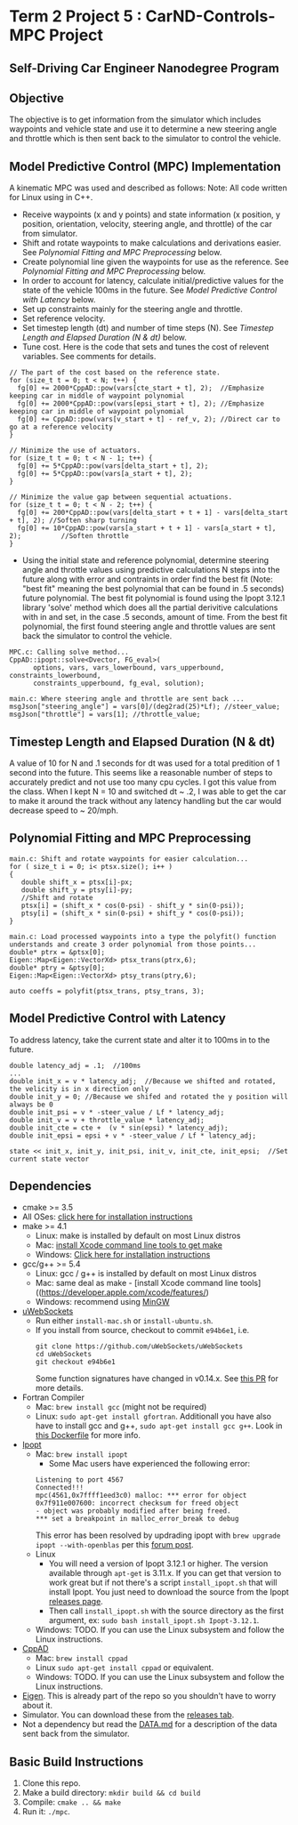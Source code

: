 # Term 2 Project 5 : CarND-Controls-MPC Project
Self-Driving Car Engineer Nanodegree Program
---

## Objective
The objective is to get information from the simulator which includes waypoints and vehicle state and use it to determine a new steering angle and throttle which is then sent back to the simulator to control the vehicle.


## Model Predictive Control (MPC) Implementation
A kinematic MPC was used and described as follows:
Note: All code written for Linux using in C++.
* Receive waypoints (x and y points) and state information (x position, y position, orientation, velocity, steering angle, and throttle) of the car from simulator.
* Shift and rotate waypoints to make calculations and derivations easier. See *Polynomial Fitting and MPC Preprocessing* below.
* Create polynomial line given the waypoints for use as the reference. See *Polynomial Fitting and MPC Preprocessing* below.
* In order to account for latency, calculate initial/predictive values for the state of the vehicle 100ms in the future.  See *Model Predictive Control with Latency* below.
* Set up constraints mainly for the steering angle and throttle.
* Set reference velocity.
* Set timestep length (dt) and number of time steps (N).  See *Timestep Length and Elapsed Duration (N & dt)* below.
* Tune cost.
Here is the code that sets and tunes the cost of relevent variables. See comments for details.
```
// The part of the cost based on the reference state.
for (size_t t = 0; t < N; t++) {
  fg[0] += 2000*CppAD::pow(vars[cte_start + t], 2);  //Emphasize keeping car in middle of waypoint polynomial
  fg[0] += 2000*CppAD::pow(vars[epsi_start + t], 2); //Emphasize keeping car in middle of waypoint polynomial
  fg[0] += CppAD::pow(vars[v_start + t] - ref_v, 2); //Direct car to go at a reference velocity
}

// Minimize the use of actuators.
for (size_t t = 0; t < N - 1; t++) {
  fg[0] += 5*CppAD::pow(vars[delta_start + t], 2);  
  fg[0] += 5*CppAD::pow(vars[a_start + t], 2);      
}

// Minimize the value gap between sequential actuations.
for (size_t t = 0; t < N - 2; t++) {
  fg[0] += 200*CppAD::pow(vars[delta_start + t + 1] - vars[delta_start + t], 2); //Soften sharp turning 
  fg[0] += 10*CppAD::pow(vars[a_start + t + 1] - vars[a_start + t], 2);          //Soften throttle
}
```
* Using the initial state and reference polynomial, determine steering angle and throttle values using predictive calculations N steps into the future along with error and contraints in order find the best fit (Note: "best fit" meaning the best polynomial that can be found in .5 seconds) future polynomial.  The best fit polynomial is found using the Ipopt 3.12.1 library 'solve' method which does all the partial derivitive calculations with in and set, in the case .5 seconds, amount of time.  From the best fit polynomial, the first found steering angle and throttle values are sent back the simulator to control the vehicle.  
```
MPC.c: Calling solve method...
CppAD::ipopt::solve<Dvector, FG_eval>(
      options, vars, vars_lowerbound, vars_upperbound, constraints_lowerbound,
      constraints_upperbound, fg_eval, solution);
```
```
main.c: Where steering angle and throttle are sent back ...
msgJson["steering_angle"] = vars[0]/(deg2rad(25)*Lf); //steer_value;
msgJson["throttle"] = vars[1]; //throttle_value;
```


## Timestep Length and Elapsed Duration (N & dt)
A value of 10 for N and .1 seconds for dt was used for a total predition of 1 second into the future.  This seems like a reasonable number of steps to accurately predict and not use too many cpu cycles.  I got this value from the class.  When I kept N = 10 and switched  dt ~ .2, I was able to get the car to make it around the track without any latency handling but the car would decrease speed to ~ 20/mph.


## Polynomial Fitting and MPC Preprocessing
```
main.c: Shift and rotate waypoints for easier calculation...
for ( size_t i = 0; i< ptsx.size(); i++ )
{
   double shift_x = ptsx[i]-px;
   double shift_y = ptsy[i]-py;
   //Shift and rotate
   ptsx[i] = (shift_x * cos(0-psi) - shift_y * sin(0-psi));
   ptsy[i] = (shift_x * sin(0-psi) + shift_y * cos(0-psi));
}
```
```
main.c: Load processed waypoints into a type the polyfit() function understands and create 3 order polynomial from those points...
double* ptrx = &ptsx[0];
Eigen::Map<Eigen::VectorXd> ptsx_trans(ptrx,6);
double* ptry = &ptsy[0];
Eigen::Map<Eigen::VectorXd> ptsy_trans(ptry,6);

auto coeffs = polyfit(ptsx_trans, ptsy_trans, 3);
```

## Model Predictive Control with Latency
To address latency, take the current state and alter it to 100ms in to the future.
```
double latency_adj = .1;  //100ms
...
double init_x = v * latency_adj;  //Because we shifted and rotated, the velicity is in x direction only
double init_y = 0; //Because we shifed and rotated the y position will always be 0
double init_psi = v * -steer_value / Lf * latency_adj;  
double init_v = v + throttle_value * latency_adj;      
double init_cte = cte +  (v * sin(epsi) * latency_adj);
double init_epsi = epsi + v * -steer_value / Lf * latency_adj;

state << init_x, init_y, init_psi, init_v, init_cte, init_epsi;  //Set current state vector 
```


## Dependencies

* cmake >= 3.5
 * All OSes: [click here for installation instructions](https://cmake.org/install/)
* make >= 4.1
  * Linux: make is installed by default on most Linux distros
  * Mac: [install Xcode command line tools to get make](https://developer.apple.com/xcode/features/)
  * Windows: [Click here for installation instructions](http://gnuwin32.sourceforge.net/packages/make.htm)
* gcc/g++ >= 5.4
  * Linux: gcc / g++ is installed by default on most Linux distros
  * Mac: same deal as make - [install Xcode command line tools]((https://developer.apple.com/xcode/features/)
  * Windows: recommend using [MinGW](http://www.mingw.org/)
* [uWebSockets](https://github.com/uWebSockets/uWebSockets)
  * Run either `install-mac.sh` or `install-ubuntu.sh`.
  * If you install from source, checkout to commit `e94b6e1`, i.e.
    ```
    git clone https://github.com/uWebSockets/uWebSockets 
    cd uWebSockets
    git checkout e94b6e1
    ```
    Some function signatures have changed in v0.14.x. See [this PR](https://github.com/udacity/CarND-MPC-Project/pull/3) for more details.
* Fortran Compiler
  * Mac: `brew install gcc` (might not be required)
  * Linux: `sudo apt-get install gfortran`. Additionall you have also have to install gcc and g++, `sudo apt-get install gcc g++`. Look in [this Dockerfile](https://github.com/udacity/CarND-MPC-Quizzes/blob/master/Dockerfile) for more info.
* [Ipopt](https://projects.coin-or.org/Ipopt)
  * Mac: `brew install ipopt`
       +  Some Mac users have experienced the following error:
       ```
       Listening to port 4567
       Connected!!!
       mpc(4561,0x7ffff1eed3c0) malloc: *** error for object 0x7f911e007600: incorrect checksum for freed object
       - object was probably modified after being freed.
       *** set a breakpoint in malloc_error_break to debug
       ```
       This error has been resolved by updrading ipopt with
       ```brew upgrade ipopt --with-openblas```
       per this [forum post](https://discussions.udacity.com/t/incorrect-checksum-for-freed-object/313433/19).
  * Linux
    * You will need a version of Ipopt 3.12.1 or higher. The version available through `apt-get` is 3.11.x. If you can get that version to work great but if not there's a script `install_ipopt.sh` that will install Ipopt. You just need to download the source from the Ipopt [releases page](https://www.coin-or.org/download/source/Ipopt/).
    * Then call `install_ipopt.sh` with the source directory as the first argument, ex: `sudo bash install_ipopt.sh Ipopt-3.12.1`. 
  * Windows: TODO. If you can use the Linux subsystem and follow the Linux instructions.
* [CppAD](https://www.coin-or.org/CppAD/)
  * Mac: `brew install cppad`
  * Linux `sudo apt-get install cppad` or equivalent.
  * Windows: TODO. If you can use the Linux subsystem and follow the Linux instructions.
* [Eigen](http://eigen.tuxfamily.org/index.php?title=Main_Page). This is already part of the repo so you shouldn't have to worry about it.
* Simulator. You can download these from the [releases tab](https://github.com/udacity/self-driving-car-sim/releases).
* Not a dependency but read the [DATA.md](./DATA.md) for a description of the data sent back from the simulator.


## Basic Build Instructions


1. Clone this repo.
2. Make a build directory: `mkdir build && cd build`
3. Compile: `cmake .. && make`
4. Run it: `./mpc`.

